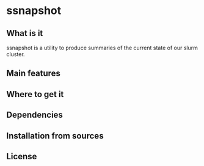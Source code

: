 # ssnapshot

## What is it

ssnapshot is a utility to produce summaries of the current state of our slurm cluster.

## Main features

## Where to get it

## Dependencies

## Installation from sources

## License



